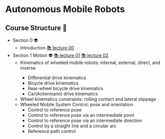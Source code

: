 # Autonomous Mobile Robots
## Course Structure :space_invader:
    
- Section 0 :alien:	
    - Introduction [:books:	lecture 00](lectures/amr_introduction.pdf) 
- Section 1 Motion :alien:	[:books: lecture 01](lectures/lecture_01.pdf) [:books: lecture 02](lectures/lecture_02.pdf) 
	<ul>
	  <li>Kinematics of wheeled mobile robots: internal, external, direct, and inverse </li>
	     <ul>
	      <li>Differential drive kinematics</li>
	      <li>Bicycle drive kinematics</li>
	      <li>Rear-wheel bicycle drive kinematics</li>
	      <li>Car(Ackermann) drive kinematics</li>
	    </ul>
	  <li>Wheel kinematics constraints: rolling contact  and lateral slippage </li>
	  <li>Wheeled Mobile System Control: pose and orientation
	    <ul>
	      <li>Control to reference pose</li>
	      <li>Control to reference pose via an intermediate point</li>
	      <li>Control to reference pose via an intermediate direction</li>
	      <li>Control by a straight line and a circular arc</li>
	      <li>Reference path control</li>
	    </ul>
	  </li>
	</ul>
